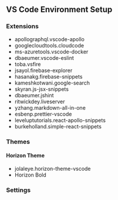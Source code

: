 ## VS Code Environment Setup

### Extensions

- apollographql.vscode-apollo
- googlecloudtools.cloudcode
- ms-azuretools.vscode-docker
- dbaeumer.vscode-eslint
- toba.vsfire
- jsayol.firebase-explorer
- hasanakg.firebase-snippets
- kameshkotwani.google-search
- skyran.js-jsx-snippets
- dbaeumer.jshint
- ritwickdey.liveserver
- yzhang.markdown-all-in-one
- esbenp.prettier-vscode
- leveluptutorials.react-apollo-snippets
- burkeholland.simple-react-snippets

### Themes

#### Horizon Theme
- jolaleye.horizon-theme-vscode
- Horizon Bold

### Settings

